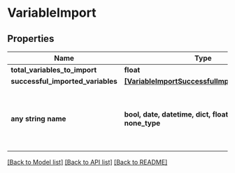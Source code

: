 # VariableImport


## Properties
Name | Type | Description | Notes
------------ | ------------- | ------------- | -------------
**total_variables_to_import** | **float** |  | 
**successful_imported_variables** | [**[VariableImportSuccessfulImportedVariables]**](VariableImportSuccessfulImportedVariables.md) |  | 
**any string name** | **bool, date, datetime, dict, float, int, list, str, none_type** | any string name can be used but the value must be the correct type | [optional]

[[Back to Model list]](../README.md#documentation-for-models) [[Back to API list]](../README.md#documentation-for-api-endpoints) [[Back to README]](../README.md)


